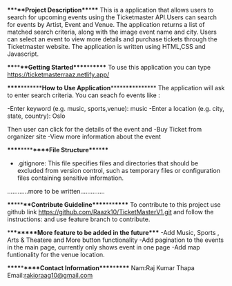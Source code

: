 **\*\***\***\*\***Project Description**\*\***\***\*\***
This is a application that allows users to search for upcoming events using the Ticketmaster API.Users can search for events by Artist, Event and Venue. The application returns a list of matched search criteria, along with the image event name and city. Users can select an event to view more details and purchase tickets through the Ticketmaster website.
The application is written using HTML,CSS and Javascript.

**\*\***\*\***\*\***Getting Started**\*\*\*\***\*\***\*\*\*\***
To use this application you can type https://ticketmasterraaz.netlify.app/

**\*\*\*\***\***\*\*\*\***How to Use Application****\*\*\*\*****\*****\*\*\*\*****
The application will ask to enter search criteria. You can seach fo events like :

-Enter keyword (e.g. music, sports,venue): music
-Enter a location (e.g. city, state, country): Oslo

Then user can click for the details of the event and
-Buy Ticket from organizer site
-View more information about the event

**\*\*\*\***\*\*\*\***\*\*\*\***File Structure**\*\***\*\***\*\***

- .gitignore: This file specifies files and directories that should be excluded from version control, such as temporary files or configuration files containing sensitive information.

............more to be written..............

**\*\***\*\*\***\*\***Contribute Guideline**\*\*\*\***\*\*\***\*\*\*\***
To contribute to this project use github link https://github.com/Raazk10/TicketMasterV1.git
and follow the instructions:
and use feature branch to contribute.

\***\*\*\*\*\*\*\***More feature to be added in the future**\*\*\***
-Add Music, Sports , Arts & Theatere and More button functionality
-Add pagination to the events in the main page, currently only shows event in one page
-Add map funtionality for the venue location.

**\*\*\*\***\***\*\*\*\***Contact Information**\*\*\*\***\***\*\*\*\***
Nam:Raj Kumar Thapa
Email:rakioraag10@gmail.com
